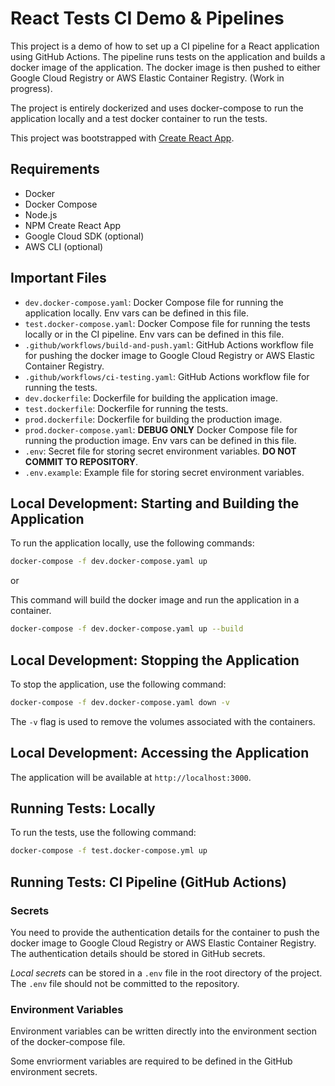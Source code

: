 # React Tests CI Demo & Pipelines

This project is a demo of how to set up a CI pipeline for a React application using GitHub Actions. The pipeline runs tests on the application and builds a docker image of the application. The docker image is then pushed to either Google Cloud Registry or AWS Elastic Container Registry. (Work in progress).

The project is entirely dockerized and uses docker-compose to run the application locally and a test docker container to run the tests.

This project was bootstrapped with [Create React App](https://github.com/facebook/create-react-app).

## Requirements
- Docker
- Docker Compose
- Node.js
- NPM Create React App
- Google Cloud SDK (optional)
- AWS CLI (optional)

## Important Files
- `dev.docker-compose.yaml`: Docker Compose file for running the application locally. Env vars can be defined in this file.
- `test.docker-compose.yaml`: Docker Compose file for running the tests locally or in the CI pipeline. Env vars can be defined in this file.
- `.github/workflows/build-and-push.yaml`: GitHub Actions workflow file for pushing the docker image to Google Cloud Registry or AWS Elastic Container Registry.
- `.github/workflows/ci-testing.yaml`: GitHub Actions workflow file for running the tests.
- `dev.dockerfile`: Dockerfile for building the application image.
- `test.dockerfile`: Dockerfile for running the tests.
- `prod.dockerfile`: Dockerfile for building the production image.
- `prod.docker-compose.yaml`: **DEBUG ONLY** Docker Compose file for running the production image. Env vars can be defined in this file.
- `.env`: Secret file for storing secret environment variables. **DO NOT COMMIT TO REPOSITORY**.
- `.env.example`: Example file for storing secret environment variables.


## Local Development: Starting and Building the Application

To run the application locally, use the following commands:

```bash
docker-compose -f dev.docker-compose.yaml up
```

or

This command will build the docker image and run the application in a container.

```bash
docker-compose -f dev.docker-compose.yaml up --build
```

## Local Development: Stopping the Application

To stop the application, use the following command:

```bash
docker-compose -f dev.docker-compose.yaml down -v
```

The `-v` flag is used to remove the volumes associated with the containers.


## Local Development: Accessing the Application

The application will be available at `http://localhost:3000`.

## Running Tests: Locally

To run the tests, use the following command:

```bash
docker-compose -f test.docker-compose.yml up
```

## Running Tests: CI Pipeline (GitHub Actions)

### Secrets

You need to provide the authentication details for the container to push the docker image to Google Cloud Registry or AWS Elastic Container Registry. The authentication details should be stored in GitHub secrets.

*Local secrets* can be stored in a `.env` file in the root directory of the project. The `.env` file should not be committed to the repository.

### Environment Variables
Environment variables can be written directly into the environment section of the docker-compose file.

Some envriorment variables are required to be defined in the GitHub environment secrets.